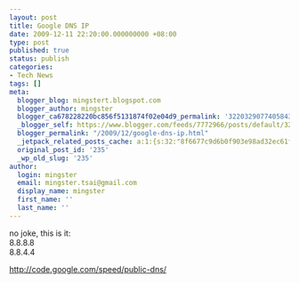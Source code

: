 ```yaml
---
layout: post
title: Google DNS IP
date: 2009-12-11 22:20:00.000000000 +08:00
type: post
published: true
status: publish
categories:
- Tech News
tags: []
meta:
  blogger_blog: mingstert.blogspot.com
  blogger_author: mingster
  blogger_ca678228220bc856f5131874f02e04d9_permalink: '322032907740584315'
  _blogger_self: https://www.blogger.com/feeds/7772966/posts/default/322032907740584315
  blogger_permalink: "/2009/12/google-dns-ip.html"
  _jetpack_related_posts_cache: a:1:{s:32:"8f6677c9d6b0f903e98ad32ec61f8deb";a:2:{s:7:"expires";i:1455555350;s:7:"payload";a:3:{i:0;a:1:{s:2:"id";i:169;}i:1;a:1:{s:2:"id";i:147;}i:2;a:1:{s:2:"id";i:221;}}}}
  original_post_id: '235'
  _wp_old_slug: '235'
author:
  login: mingster
  email: mingster.tsai@gmail.com
  display_name: mingster
  first_name: ''
  last_name: ''
---
```

<p>no joke, this is it:<br />8.8.8.8<br />8.8.4.4</p>
<p><a href="http://code.google.com/speed/public-dns/">http://code.google.com/speed/public-dns/</a></p>
